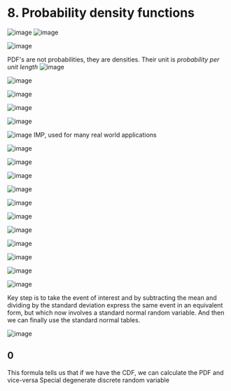 # 8. Probability density functions

![image](media/Intro-Syllabus_8.-Probability-density-functions-image1.png)
![image](media/Intro-Syllabus_8.-Probability-density-functions-image2.png)

![image](media/Intro-Syllabus_8.-Probability-density-functions-image3.png)

PDF's are not probabilities, they are densities. Their unit is *probability per unit length*
![image](media/Intro-Syllabus_8.-Probability-density-functions-image4.png)

![image](media/Intro-Syllabus_8.-Probability-density-functions-image5.png)

![image](media/Intro-Syllabus_8.-Probability-density-functions-image6.png)

![image](media/Intro-Syllabus_8.-Probability-density-functions-image7.png)

![image](media/Intro-Syllabus_8.-Probability-density-functions-image8.png)

![image](media/Intro-Syllabus_8.-Probability-density-functions-image9.png)
IMP, used for many real world applications

![image](media/Intro-Syllabus_8.-Probability-density-functions-image10.png)

![image](media/Intro-Syllabus_8.-Probability-density-functions-image11.png)

![image](media/Intro-Syllabus_8.-Probability-density-functions-image12.png)

![image](media/Intro-Syllabus_8.-Probability-density-functions-image13.png)

![image](media/Intro-Syllabus_8.-Probability-density-functions-image14.png)

![image](media/Intro-Syllabus_8.-Probability-density-functions-image15.png)

![image](media/Intro-Syllabus_8.-Probability-density-functions-image16.png)

![image](media/Intro-Syllabus_8.-Probability-density-functions-image17.png)

![image](media/Intro-Syllabus_8.-Probability-density-functions-image18.png)

![image](media/Intro-Syllabus_8.-Probability-density-functions-image19.png)

![image](media/Intro-Syllabus_8.-Probability-density-functions-image20.png)

Key step is to take the event of interest and by subtracting the mean and dividing by the standard deviation express the same event in an equivalent form, but which now involves a standard normal random variable. And then we can finally use the standard normal tables.

![image](media/Intro-Syllabus_8.-Probability-density-functions-image21.png)

## 0

This formula tells us that if we have the CDF, we can calculate the PDF and vice-versa
Special degenerate discrete random variable

